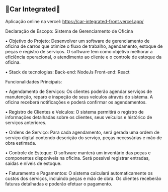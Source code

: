 ## 🧙Car Integrated🧙
Aplicação online na vercel: https://car-integrated-front.vercel.app/

Declaração de Escopo: Sistema de Gerenciamento de Oficina

• Objetivo do Projeto: Desenvolver um software de gerenciamento de oficina de carros que otimize o fluxo de trabalho, agendamento, estoque de peças e registro de serviços. O software tem como objetivo melhorar a eficiência operacional, o atendimento ao cliente e o controle de estoque da oficina.

• Stack de tecnologias:
Back-end: NodeJs 
Front-end: React


Funcionalidades Principais:

• Agendamento de Serviços: Os clientes poderão agendar serviços de manutenção, reparo e inspeção de seus veículos através do sistema. A oficina receberá notificações e poderá confirmar os agendamentos.

• Registro de Clientes e Veículos: O sistema permitirá o registro de informações detalhadas sobre os clientes, seus veículos e histórico de serviços anteriores.

• Ordens de Serviço: Para cada agendamento, será gerada uma ordem de serviço digital contendo descrição do serviço, peças necessárias e mão de obra estimada.

• Controle de Estoque: O software manterá um inventário das peças e componentes disponíveis na oficina. Será possível registrar entradas, saídas e níveis de estoque.

• Faturamento e Pagamentos: O sistema calculará automaticamente os custos dos serviços, incluindo peças e mão de obra. Os clientes receberão faturas detalhadas e poderão    efetuar o pagamento.

<!--

**Here are some ideas to get you started:**

🙋‍♀️ A short introduction - what is your organization all about?
🌈 Contribution guidelines - how can the community get involved?
👩‍💻 Useful resources - where can the community find your docs? Is there anything else the community should know?
🍿 Fun facts - what does your team eat for breakfast?
 Remember, you can do mighty things with the power of [Markdown](https://docs.github.com/github/writing-on-github/getting-started-with-writing-and-formatting-on-github/basic-writing-and-formatting-syntax)
-->
